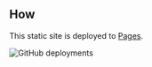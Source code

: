 ## How

This static site is deployed to [Pages](https://developers.cloudflare.com/pages/).

![GitHub deployments](https://img.shields.io/github/deployments/aefhm/blog/production)
